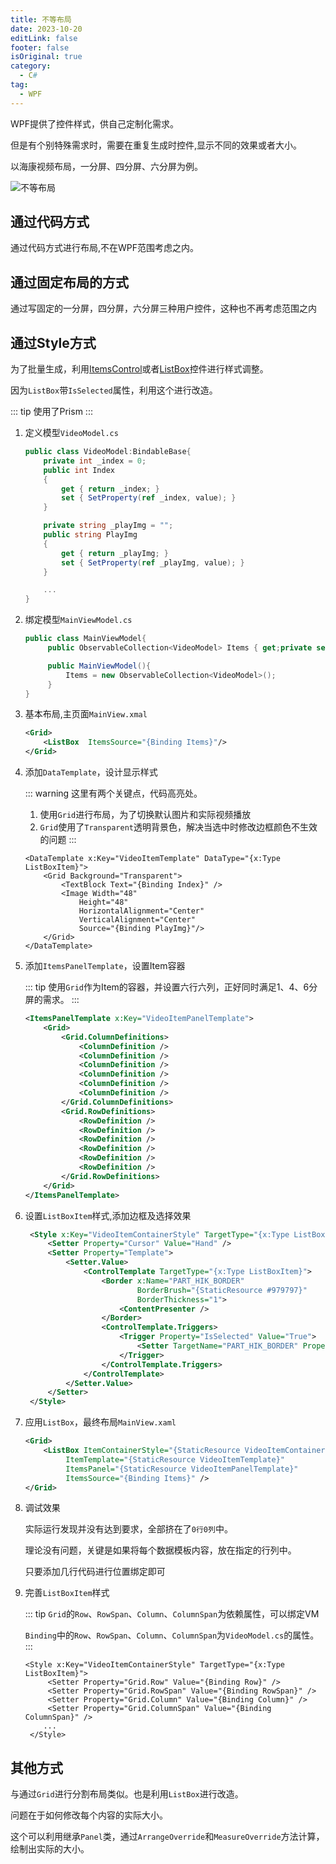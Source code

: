 ```yaml
---
title: 不等布局
date: 2023-10-20
editLink: false
footer: false
isOriginal: true
category:
  - C#
tag:
  - WPF
---
```


WPF提供了控件样式，供自己定制化需求。

但是有个别特殊需求时，需要在重复生成时控件,显示不同的效果或者大小。

以海康视频布局，一分屏、四分屏、六分屏为例。

![不等布局](https://nas.ilyl.life:8092/wpf/hik_layout.gif)

## 通过代码方式

通过代码方式进行布局,不在WPF范围考虑之内。

## 通过固定布局的方式

通过写固定的一分屏，四分屏，六分屏三种用户控件，这种也不再考虑范围之内

## 通过Style方式

为了批量生成，利用[ItemsControl](https://learn.microsoft.com/zh-cn/dotnet/api/system.windows.controls.itemscontrol?view=windowsdesktop-7.0)或者[ListBox](https://learn.microsoft.com/zh-cn/dotnet/desktop/wpf/controls/listbox-styles-and-templates?view=netframeworkdesktop-4.8)控件进行样式调整。

因为`ListBox`带`IsSelected`属性，利用这个进行改造。

::: tip
使用了Prism
:::

1. 定义模型`VideoModel.cs`

    ```cs
    public class VideoModel:BindableBase{
        private int _index = 0;
        public int Index
        {
            get { return _index; }
            set { SetProperty(ref _index, value); }
        }

        private string _playImg = "";
        public string PlayImg
        {
            get { return _playImg; }
            set { SetProperty(ref _playImg, value); }
        }

        ...
    }
    ```

2. 绑定模型`MainViewModel.cs`

    ```cs
    public class MainViewModel{
         public ObservableCollection<VideoModel> Items { get;private set; }

         public MainViewModel(){
             Items = new ObservableCollection<VideoModel>();
         }
    }
    ```

3. 基本布局,主页面`MainView.xmal`

    ```xml
    <Grid>
        <ListBox  ItemsSource="{Binding Items}"/>
    </Grid>
    ```

4. 添加`DataTemplate`，设计显示样式

    ::: warning
    这里有两个关键点，代码高亮处。
    1. 使用`Grid`进行布局，为了切换默认图片和实际视频播放
    2. `Grid`使用了`Transparent`透明背景色，解决当选中时修改边框颜色不生效的问题
    :::

    ```xml{2}
    <DataTemplate x:Key="VideoItemTemplate" DataType="{x:Type ListBoxItem}">
        <Grid Background="Transparent">
            <TextBlock Text="{Binding Index}" />
            <Image Width="48"
                Height="48"
                HorizontalAlignment="Center"
                VerticalAlignment="Center"
                Source="{Binding PlayImg}"/>
        </Grid>
    </DataTemplate>
    ```

5. 添加`ItemsPanelTemplate`，设置Item容器

    ::: tip
    使用`Grid`作为Item的容器，并设置六行六列，正好同时满足1、4、6分屏的需求。
    :::

    ```xml
    <ItemsPanelTemplate x:Key="VideoItemPanelTemplate">
        <Grid>
            <Grid.ColumnDefinitions>
                <ColumnDefinition />
                <ColumnDefinition />
                <ColumnDefinition />
                <ColumnDefinition />
                <ColumnDefinition />
                <ColumnDefinition />
            </Grid.ColumnDefinitions>
            <Grid.RowDefinitions>
                <RowDefinition />
                <RowDefinition />
                <RowDefinition />
                <RowDefinition />
                <RowDefinition />
                <RowDefinition />
            </Grid.RowDefinitions>
        </Grid>
    </ItemsPanelTemplate>
    ```

6. 设置`ListBoxItem`样式,添加边框及选择效果

   ```xml
    <Style x:Key="VideoItemContainerStyle" TargetType="{x:Type ListBoxItem}">
        <Setter Property="Cursor" Value="Hand" />
        <Setter Property="Template">
            <Setter.Value>
                <ControlTemplate TargetType="{x:Type ListBoxItem}">
                    <Border x:Name="PART_HIK_BORDER"
                            BorderBrush="{StaticResource #979797}"
                            BorderThickness="1">
                        <ContentPresenter />
                    </Border>
                    <ControlTemplate.Triggers>
                        <Trigger Property="IsSelected" Value="True">
                            <Setter TargetName="PART_HIK_BORDER" Property="BorderBrush" Value="Red" />
                        </Trigger>
                    </ControlTemplate.Triggers>
                </ControlTemplate>
            </Setter.Value>
        </Setter>
    </Style>
    ```

7. 应用`ListBox`，最终布局`MainView.xaml`

    ```xml
    <Grid>
        <ListBox ItemContainerStyle="{StaticResource VideoItemContainerStyle}"
             ItemTemplate="{StaticResource VideoItemTemplate}"
             ItemsPanel="{StaticResource VideoItemPanelTemplate}"
             ItemsSource="{Binding Items}" />
    </Grid>
    ```

8. 调试效果

   实际运行发现并没有达到要求，全部挤在了`0行0列`中。

   理论没有问题，关键是如果将每个数据模板内容，放在指定的行列中。

   只要添加几行代码进行位置绑定即可

9. 完善`ListBoxItem`样式

   ::: tip
   `Grid`的`Row`、`RowSpan`、`Column`、`ColumnSpan`为依赖属性，可以绑定VM

   `Binding`中的`Row`、`RowSpan`、`Column`、`ColumnSpan`为`VideoModel.cs`的属性。
   :::

   ```xml{2-5}
   <Style x:Key="VideoItemContainerStyle" TargetType="{x:Type ListBoxItem}">
        <Setter Property="Grid.Row" Value="{Binding Row}" />
        <Setter Property="Grid.RowSpan" Value="{Binding RowSpan}" />
        <Setter Property="Grid.Column" Value="{Binding Column}" />
        <Setter Property="Grid.ColumnSpan" Value="{Binding ColumnSpan}" />
       ...
    </Style>
   ```

## 其他方式

与通过`Grid`进行分割布局类似。也是利用`ListBox`进行改造。

问题在于如何修改每个内容的实际大小。

这个可以利用继承`Panel`类，通过`ArrangeOverride`和`MeasureOverride`方法计算，绘制出实际的大小。
